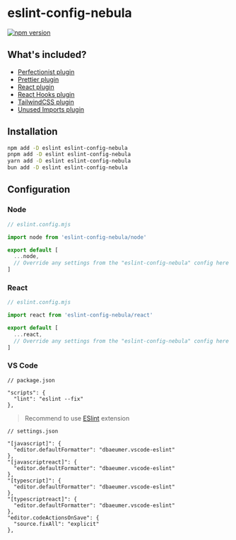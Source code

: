 # eslint-config-nebula

[![npm version](https://img.shields.io/npm/v/eslint-config-nebula)](https://www.npmjs.com/package/eslint-config-nebula)

## What's included?

- [Perfectionist plugin](https://www.npmjs.com/package/eslint-plugin-perfectionist)
- [Prettier plugin](https://www.npmjs.com/package/eslint-plugin-prettier)
- [React plugin](https://www.npmjs.com/package/eslint-plugin-react)
- [React Hooks plugin](https://www.npmjs.com/package/eslint-plugin-react-hooks)
- [TailwindCSS plugin](https://www.npmjs.com/package/eslint-plugin-tailwindcss)
- [Unused Imports plugin](https://www.npmjs.com/package/eslint-plugin-unused-imports)

## Installation

```bash
npm add -D eslint eslint-config-nebula
pnpm add -D eslint eslint-config-nebula
yarn add -D eslint eslint-config-nebula
bun add -D eslint eslint-config-nebula
```

## Configuration

### Node

```js
// eslint.config.mjs

import node from 'eslint-config-nebula/node'

export default [
  ...node,
  // Override any settings from the "eslint-config-nebula" config here
]

```
### React

```js
// eslint.config.mjs

import react from 'eslint-config-nebula/react'

export default [
  ...react,
  // Override any settings from the "eslint-config-nebula" config here
]
```

### VS Code

```jsonc
// package.json

"scripts": {
  "lint": "eslint --fix"
},
```
> Recommend to use [ESlint](https://marketplace.visualstudio.com/items?itemName=dbaeumer.vscode-eslint) extension

```jsonc
// settings.json

"[javascript]": {
  "editor.defaultFormatter": "dbaeumer.vscode-eslint"
},
"[javascriptreact]": {
  "editor.defaultFormatter": "dbaeumer.vscode-eslint"
},
"[typescript]": {
  "editor.defaultFormatter": "dbaeumer.vscode-eslint"
},
"[typescriptreact]": {
  "editor.defaultFormatter": "dbaeumer.vscode-eslint"
},
"editor.codeActionsOnSave": {
  "source.fixAll": "explicit"
},
```
